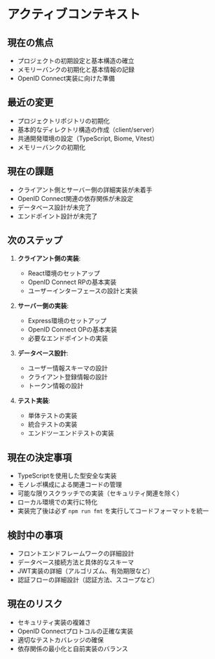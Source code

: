 # アクティブコンテキスト

## 現在の焦点
- プロジェクトの初期設定と基本構造の確立
- メモリーバンクの初期化と基本情報の記録
- OpenID Connect実装に向けた準備

## 最近の変更
- プロジェクトリポジトリの初期化
- 基本的なディレクトリ構造の作成（client/server）
- 共通開発環境の設定（TypeScript, Biome, Vitest）
- メモリーバンクの初期化

## 現在の課題
- クライアント側とサーバー側の詳細実装が未着手
- OpenID Connect関連の依存関係が未設定
- データベース設計が未完了
- エンドポイント設計が未完了

## 次のステップ
1. **クライアント側の実装**:
   - React環境のセットアップ
   - OpenID Connect RPの基本実装
   - ユーザーインターフェースの設計と実装

2. **サーバー側の実装**:
   - Express環境のセットアップ
   - OpenID Connect OPの基本実装
   - 必要なエンドポイントの実装

3. **データベース設計**:
   - ユーザー情報スキーマの設計
   - クライアント登録情報の設計
   - トークン情報の設計

4. **テスト実装**:
   - 単体テストの実装
   - 統合テストの実装
   - エンドツーエンドテストの実装

## 現在の決定事項
- TypeScriptを使用した型安全な実装
- モノレポ構成による関連コードの管理
- 可能な限りスクラッチでの実装（セキュリティ関連を除く）
- ローカル環境での実行に特化
- 実装完了後は必ず `npm run fmt` を実行してコードフォーマットを統一

## 検討中の事項
- フロントエンドフレームワークの詳細設計
- データベース接続方法と具体的なスキーマ
- JWT実装の詳細（アルゴリズム、有効期限など）
- 認証フローの詳細設計（認証方法、スコープなど）

## 現在のリスク
- セキュリティ実装の複雑さ
- OpenID Connectプロトコルの正確な実装
- 適切なテストカバレッジの確保
- 依存関係の最小化と自前実装のバランス
